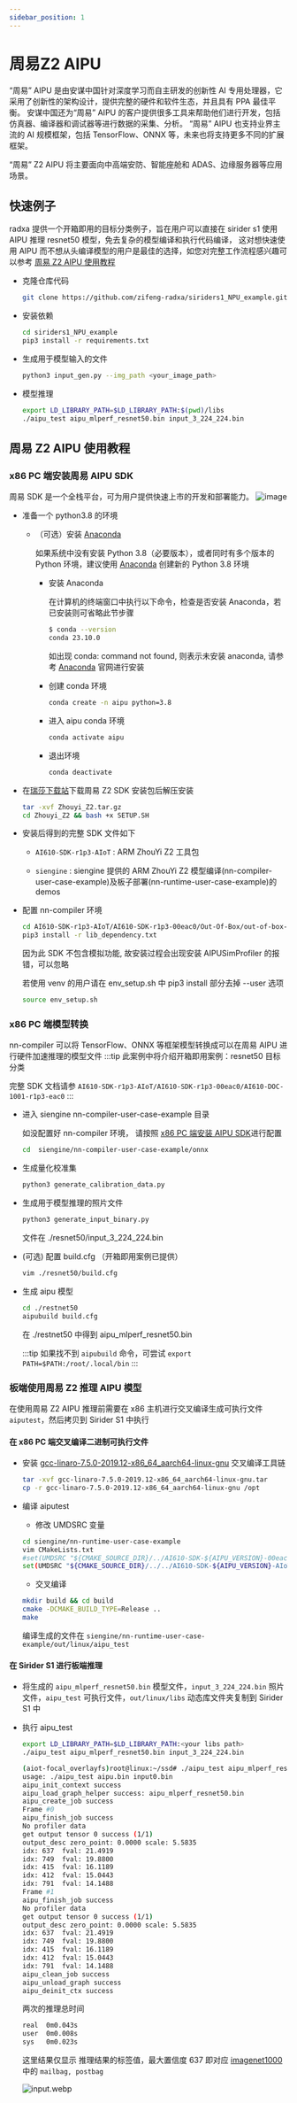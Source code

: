```yaml
---
sidebar_position: 1
---
```


# 周易Z2 AIPU

“周易” AIPU 是由安谋中国针对深度学习而自主研发的创新性 AI 专用处理器，它采用了创新性的架构设计，提供完整的硬件和软件生态，并且具有 PPA 最佳平衡。
安谋中国还为“周易” AIPU 的客户提供很多工具来帮助他们进行开发，包括仿真器、编译器和调试器等进行数据的采集、分析。
“周易” AIPU 也支持业界主流的 AI 规模框架，包括 TensorFlow、ONNX 等，未来也将支持更多不同的扩展框架。

“周易” Z2 AIPU 将主要面向中高端安防、智能座舱和 ADAS、边缘服务器等应用场景。

## 快速例子

radxa 提供一个开箱即用的目标分类例子，旨在用户可以直接在 sirider s1 使用 AIPU 推理 resnet50 模型，免去复杂的模型编译和执行代码编译，
这对想快速使用 AIPU 而不想从头编译模型的用户是最佳的选择，如您对完整工作流程感兴趣可以参考 [周易 Z2 AIPU 使用教程](zhouyi_npu#周易-z2-aipu-使用教程)

- 克隆仓库代码
  ```bash
  git clone https://github.com/zifeng-radxa/siriders1_NPU_example.git
  ```
- 安装依赖
  ```bash
  cd siriders1_NPU_example
  pip3 install -r requirements.txt
  ```
- 生成用于模型输入的文件

  ```bash
  python3 input_gen.py --img_path <your_image_path>
  ```

- 模型推理
  ```bash
  export LD_LIBRARY_PATH=$LD_LIBRARY_PATH:$(pwd)/libs
  ./aipu_test aipu_mlperf_resnet50.bin input_3_224_224.bin
  ```

## 周易 Z2 AIPU 使用教程

### x86 PC 端安装周易 AIPU SDK

周易 SDK 是一个全栈平台，可为用户提供快速上市的开发和部署能力。
![image](https://user-images.githubusercontent.com/85479712/198521602-49e13a31-bb49-424f-b782-5108274d63c3.png)

- 准备一个 python3.8 的环境

  - （可选）安装 [Anaconda](https://www.anaconda.com/)

    如果系统中没有安装 Python 3.8（必要版本），或者同时有多个版本的 Python 环境，建议使用 [Anaconda](https://www.anaconda.com/) 创建新的 Python 3.8 环境

    - 安装 Anaconda

      在计算机的终端窗口中执行以下命令，检查是否安装 Anaconda，若已安装则可省略此节步骤

      ```bash
      $ conda --version
      conda 23.10.0
      ```

      如出现 conda: command not found, 则表示未安装 anaconda, 请参考 [Anaconda](https://www.anaconda.com/) 官网进行安装

    - 创建 conda 环境
      ```bash
      conda create -n aipu python=3.8
      ```
    - 进入 aipu conda 环境

      ```bash
      conda activate aipu
      ```

    - 退出环境
      ```bash
      conda deactivate
      ```

- 在[瑞莎下载站](https://dl.radxa.com/sirider/s1/)下载周易 Z2 SDK 安装包后解压安装
  ```bash
  tar -xvf Zhouyi_Z2.tar.gz
  cd Zhouyi_Z2 && bash +x SETUP.SH
  ```
- 安装后得到的完整 SDK 文件如下

  - `AI610-SDK-r1p3-AIoT` : ARM ZhouYi Z2 工具包

  - `siengine` : siengine 提供的 ARM ZhouYi Z2 模型编译(nn-compiler-user-case-example)及板子部署(nn-runtime-user-case-example)的 demos

- 配置 nn-compiler 环境

  ```bash
  cd AI610-SDK-r1p3-AIoT/AI610-SDK-r1p3-00eac0/Out-Of-Box/out-of-box-nn-compiler
  pip3 install -r lib_dependency.txt
  ```

  因为此 SDK 不包含模拟功能, 故安装过程会出现安装 AIPUSimProfiler 的报错，可以忽略

  若使用 venv 的用户请在 env_setup.sh 中 pip3 install 部分去掉 --user 选项

  ```bash
  source env_setup.sh
  ```

### x86 PC 端模型转换

nn-compiler 可以将 TensorFlow、ONNX 等框架模型转换成可以在周易 AIPU 进行硬件加速推理的模型文件
:::tip
此案例中将介绍开箱即用案例：resnet50 目标分类

完整 SDK 文档请参 `AI610-SDK-r1p3-AIoT/AI610-SDK-r1p3-00eac0/AI610-DOC-1001-r1p3-eac0`
:::

- 进入 siengine nn-compiler-user-case-example 目录

  如没配置好 nn-compiler 环境， 请按照 [x86 PC 端安装 AIPU SDK](#x86-pc-端安装-aipu-sdk)进行配置

  ```bash
  cd  siengine/nn-compiler-user-case-example/onnx
  ```

- 生成量化校准集
  ```bash
  python3 generate_calibration_data.py
  ```
- 生成用于模型推理的照片文件

  ```bash
  python3 generate_input_binary.py
  ```

  文件在 ./resnet50/input_3_224_224.bin

- (可选) 配置 build.cfg （开箱即用案例已提供）
  ```bash
  vim ./resnet50/build.cfg
  ```
- 生成 aipu 模型

  ```bash
  cd ./restnet50
  aipubuild build.cfg
  ```

  在 ./restnet50 中得到 aipu_mlperf_resnet50.bin

  :::tip
  如果找不到 `aipubuild` 命令，可尝试 `export PATH=$PATH:/root/.local/bin`
  :::

### 板端使用周易 Z2 推理 AIPU 模型

在使用周易 Z2 AIPU 推理前需要在 x86 主机进行交叉编译生成可执行文件 `aiputest`，然后拷贝到 Sirider S1 中执行

#### 在 x86 PC 端交叉编译二进制可执行文件

- 安装 [gcc-linaro-7.5.0-2019.12-x86_64_aarch64-linux-gnu](https://releases.linaro.org/components/toolchain/binaries/latest-7/aarch64-linux-gnu/) 交叉编译工具链
  ```bash
  tar -xvf gcc-linaro-7.5.0-2019.12-x86_64_aarch64-linux-gnu.tar
  cp -r gcc-linaro-7.5.0-2019.12-x86_64_aarch64-linux-gnu /opt
  ```
- 编译 aiputest

  - 修改 UMDSRC 变量

  ```bash
  cd siengine/nn-runtime-user-case-example
  vim CMakeLists.txt
  #set(UMDSRC "${CMAKE_SOURCE_DIR}/../AI610-SDK-${AIPU_VERSION}-00eac0/AI610-SDK-1012-${AIPU_VERSION}-eac0/Linux-driver/driver/umd")
  set(UMDSRC "${CMAKE_SOURCE_DIR}/../../AI610-SDK-${AIPU_VERSION}-AIoT/AI610-SDK-r1p3-00eac0/AI610-SDK-1012-${AIPU_VERSION}-eac0/Linux-driver/driver/umd")
  ```

  - 交叉编译

  ```bash
  mkdir build && cd build
  cmake -DCMAKE_BUILD_TYPE=Release ..
  make
  ```

  编译生成的文件在 `siengine/nn-runtime-user-case-example/out/linux/aipu_test`

#### 在 Sirider S1 进行板端推理

- 将生成的 `aipu_mlperf_resnet50.bin` 模型文件，`input_3_224_224.bin` 照片文件，`aipu_test` 可执行文件，`out/linux/libs` 动态库文件夹复制到 Sirider S1 中
- 执行 aipu_test

  ```bash
  export LD_LIBRARY_PATH=$LD_LIBRARY_PATH:<your libs path>
  ./aipu_test aipu_mlperf_resnet50.bin input_3_224_224.bin
  ```

  ```bash
  (aiot-focal_overlayfs)root@linux:~/ssd# ./aipu_test aipu_mlperf_resnet50.bin input_3_224_224.bin
  usage: ./aipu_test aipu.bin input0.bin
  aipu_init_context success
  aipu_load_graph_helper success: aipu_mlperf_resnet50.bin
  aipu_create_job success
  Frame #0
  aipu_finish_job success
  No profiler data
  get output tensor 0 success (1/1)
  output_desc zero_point: 0.0000 scale: 5.5835
  idx: 637  fval: 21.4919
  idx: 749  fval: 19.8800
  idx: 415  fval: 16.1189
  idx: 412  fval: 15.0443
  idx: 791  fval: 14.1488
  Frame #1
  aipu_finish_job success
  No profiler data
  get output tensor 0 success (1/1)
  output_desc zero_point: 0.0000 scale: 5.5835
  idx: 637  fval: 21.4919
  idx: 749  fval: 19.8800
  idx: 415  fval: 16.1189
  idx: 412  fval: 15.0443
  idx: 791  fval: 14.1488
  aipu_clean_job success
  aipu_unload_graph success
  aipu_deinit_ctx success
  ```

  两次的推理总时间

  ```bash
  real	0m0.043s
  user	0m0.008s
  sys	0m0.023s
  ```

  这里结果仅显示 推理结果的标签值，最大置信度 637 即对应 [imagenet1000](https://gist.github.com/yrevar/942d3a0ac09ec9e5eb3a) 中的 `mailbag, postbag`

  ![input.webp](/img/sirider/s1/aipu_1.webp)

